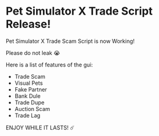 # Pet Simulator X Trade Script Release! 
Pet Simulator X Trade Scam Script is now Working! 

Please do not leak 😭

Here is a list of features of the gui:
- Trade Scam
- Visual Pets
- Fake Partner
- Bank Dule
- Trade Dupe
- Auction Scam
- Trade Lag

ENJOY WHILE IT LASTS! ☄️
